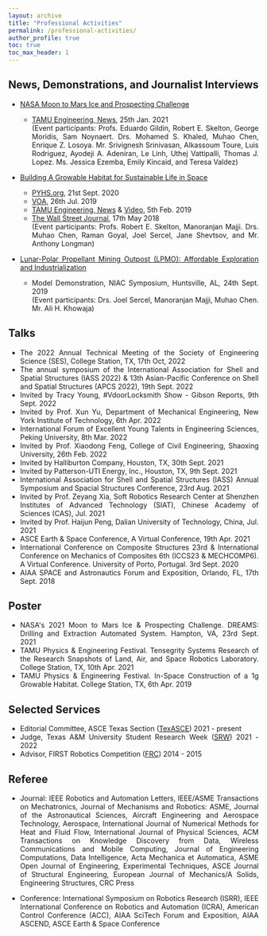 ```yaml
---
layout: archive
title: "Professional Activities"
permalink: /professional-activities/
author_profile: true
toc: true
toc_max_header: 1
---
```

<!--{% include toc h_min = 1%}-->

<!--# Public Engagement-->

<div style="text-align: justify;" markdown="1">


## News, Demonstrations, and Journalist Interviews

- [NASA Moon to Mars Ice and Prospecting Challenge](https://www.nasa.gov/solve/nasas-lunar-loo-challenge/Moon_to_Mars_Ice_Prospecting_Challenge/)
    - [TAMU Engineering, News](https://engineering.tamu.edu/news/2021/01/aggie-engineering-students-produce-advanced-prototype-for-NASA-challenge.html), 25th Jan. 2021    
    (Event participants: Profs. Eduardo Gildin, Robert E. Skelton, George Moridis, Sam Noynaert. Drs. Mohamed S. Khaled, Muhao Chen, Enrique Z. Losoya. Mr. Srivignesh Srinivasan, Alkassoum Toure, Luis Rodriguez, Ayodeji A. Adeniran, Le Linh,  Uthej Vattipalli, Thomas J. Lopez. Ms. Jessica Ezemba, Emily Kincaid, and Teresa Valdez)
   
- [Building A Growable Habitat for Sustainable Life in Space](https://catalog.data.gov/dataset/tensegrity-approaches-to-in-space-construction-of-a-1g-growable-habitat)      
    - [PYHS.org](https://phys.org/news/2020-09-space-habitat-artificial-gravity-enlarged.html), 21st Sept. 2020      
    - [VOA](https://www.voanews.com/a/science-health_futuristic-space-habitat-solves-problems-human-space-travel/6172519.html), 26th Jul. 2019 
    - [TAMU Engineering, News](https://engineering.tamu.edu/news/2019/02/building-a-growable-habitat-for-sustainable-life-in-space.html) & [Video](https://youtu.be/3573t1r9XRA), 5th Feb. 2019 
    - [The Wall Street Journal](https://www.wsj.com/articles/space-village-one-a-vision-for-life-beyond-earth-1526567016), 17th May 2018   
    (Event participants: Profs. Robert E. Skelton, Manoranjan Majji. Drs. Muhao Chen, Raman Goyal, Joel Sercel, Jane Shevtsov, and Mr. Anthony Longman)
    
- [Lunar-Polar Propellant Mining Outpost (LPMO): Affordable Exploration and Industrialization](https://www.nasa.gov/directorates/spacetech/niac/2019_Phase_I_Phase_II/Lunar_Polar_Propellant_Mining_Outpost/)      
    - Model Demonstration, NIAC Symposium, Huntsville, AL, 24th Sept.  2019     
    (Event participants: Drs. Joel Sercel, Manoranjan Majji, Muhao Chen. Mr. Ali H. Khowaja)  
 
 <!-- and [Video](https://www.youtube.com/watch?v=Pu_aOUtN2wY&ab_channel=LuisRodriguez),-->
 <!--(https://livestream.com/viewnow/niac2019/videos/196913328)-->
 
## Talks
* The 2022 Annual Technical Meeting of the Society of Engineering Science (SES), College Station, TX, 17th Oct, 2022
* The annual symposium of the International Association for Shell and Spatial Structures (IASS 2022) & 13th Asian-Pacific Conference on Shell and Spatial Structures (APCS 2022), 19th Sept. 2022
* Invited by Tracy Young, #VdoorLocksmith Show - Gibson Reports, 9th Sept. 2022
* Invited by Prof. Xun Yu, Department of Mechanical Engineering, New York Institute of Technology, 6th Apr. 2022
* International Forum of Excellent Young Talents in Engineering Sciences, Peking University, 8th Mar. 2022
* Invited by Prof. Xiaodong Feng, College of Civil Engineering, Shaoxing University, 26th Feb. 2022
* Invited by Halliburton Company, Houston, TX, 30th Sept. 2021
* Invited by Patterson-UTI Energy, Inc., Houston, TX, 9th Sept. 2021
* International Association for Shell and Spatial Structures (IASS) Annual Symposium and Spacial Structures Conference, 23rd Aug. 2021    
* Invited by Prof. Zeyang Xia, Soft Robotics Research Center at Shenzhen Institutes of Advanced Technology (SIAT), Chinese Academy of Sciences (CAS), Jul. 2021   
* Invited by Prof. Haijun Peng, Dalian University of Technology, China, Jul. 2021   
* ASCE Earth & Space Conference, A Virtual Conference, 19th Apr. 2021
* International Conference on Composite Structures 23rd & International Conference on Mechanics of Composites 6th (ICCS23 & MECHCOMP6). A Virtual Conference. University of Porto, Portugal. 3rd Sept. 2020   
* AIAA SPACE and Astronautics Forum and Exposition, Orlando, FL, 17th Sept. 2018


## Poster
* NASA's 2021 Moon to Mars Ice & Prospecting Challenge. DREAMS: Drilling and Extraction Automated System. Hampton, VA, 23rd Sept. 2021   
* TAMU Physics & Engineering Festival. Tensegrity Systems Research of the Research Snapshots of Land, Air, and Space Robotics Laboratory. College Station, TX, 10th Apr. 2021 
* TAMU Physics & Engineering Festival. In-Space Construction of a 1g Growable Habitat. College Station, TX, 6th Apr. 2019   


## Selected Services
* Editorial Committee, ASCE Texas Section ([TexASCE](https://www.texasce.org/)) 2021 - present
* Judge, Texas A&M University Student Research Week ([SRW](https://srw.tamu.edu/)) 2021 - 2022
* Advisor, FIRST Robotics Competition ([FRC](https://www.firstinspires.org/robotics/frc)) 2014 - 2015


## Referee

* Journal: IEEE Robotics and Automation Letters, IEEE/ASME Transactions on Mechatronics, Journal of Mechanisms and Robotics: ASME, Journal of the Astronautical Sciences, Aircraft Engineering and Aerospace Technology, Aerospace, International Journal of Numerical Methods for Heat and Fluid Flow, International Journal of Physical Sciences, ACM Transactions on Knowledge Discovery from Data, Wireless Communications and Mobile Computing, Journal of Engineering Computations, Data Intelligence, Acta Mechanica et Automatica, ASME Open Journal of Engineering, Experimental Techniques, ASCE Journal of Structural Engineering, European Journal of Mechanics/A Solids, Engineering Structures, CRC Press

* Conference: International Symposium on Robotics Research (ISRR), IEEE International Conference on Robotics and Automation (ICRA), American Control Conference (ACC), AIAA SciTech
Forum and Exposition, AIAA ASCEND, ASCE Earth & Space Conference


</div>
